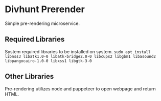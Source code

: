 # Divhunt Prerender
Simple pre-rendering microservice.


## Required Libraries
System required libraries to be installed on system.
`
sudo apt install libnss3 libatk1.0-0 libatk-bridge2.0-0 libcups2 libgbm1 libasound2 libpangocairo-1.0-0 libxss1 libgtk-3-0
`

## Other Libraries
Pre-rendering utilizes node and puppeteer to open webpage and return HTML.
